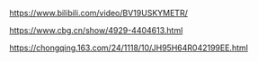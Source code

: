 https://www.bilibili.com/video/BV19USKYMETR/

https://www.cbg.cn/show/4929-4404613.html

https://chongqing.163.com/24/1118/10/JH95H64R042199EE.html